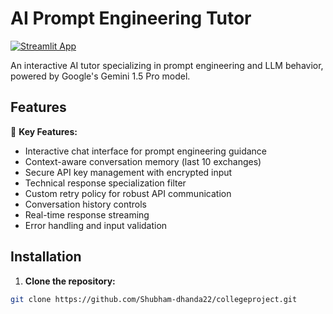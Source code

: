 # AI Prompt Engineering Tutor

[![Streamlit App](https://static.streamlit.io/badges/streamlit_badge_black_white.svg)](https://aipromptengineeringtutor.streamlit.app/)

An interactive AI tutor specializing in prompt engineering and LLM behavior, powered by Google's Gemini 1.5 Pro model.

## Features

🚀 **Key Features:**
- Interactive chat interface for prompt engineering guidance
- Context-aware conversation memory (last 10 exchanges)
- Secure API key management with encrypted input
- Technical response specialization filter
- Custom retry policy for robust API communication
- Conversation history controls
- Real-time response streaming
- Error handling and input validation

## Installation

1. **Clone the repository:**
```bash
git clone https://github.com/Shubham-dhanda22/collegeproject.git
